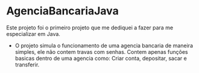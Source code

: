 # AgenciaBancariaJava

Este projeto foi o primeiro projeto que me dediquei a fazer para me especializar em Java. 

- O projeto simula o funcionamento de uma agencia bancaria de maneira simples, ele não contem travas com senhas. Contem apenas funções basicas dentro
de uma agencia como: Criar conta, depositar, sacar e transferir. 
